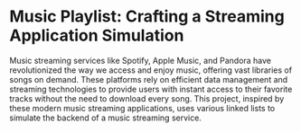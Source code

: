 # Music Playlist: Crafting a Streaming Application Simulation

Music streaming services like Spotify, Apple Music, and Pandora have revolutionized the way we access and enjoy music, offering vast libraries of songs on demand. These platforms rely on efficient data management and streaming technologies to provide users with instant access to their favorite tracks without the need to download every song. This project, inspired by these modern music streaming applications, uses various linked lists to simulate the backend of a music streaming service.
